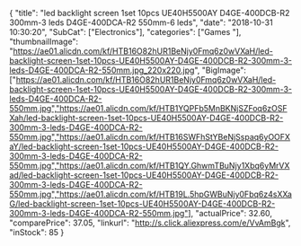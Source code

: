 {
	"title": "led backlight screen  1set 10pcs UE40H5500AY  D4GE-400DCB-R2 300mm-3 leds D4GE-400DCA-R2 550mm-6 leds",
	"date": "2018-10-31 10:30:20",
	"SubCat": ["Electronics"],
	"categories": ["Games "],
	"thumbnailImage": "https://ae01.alicdn.com/kf/HTB16O82hUR1BeNjy0Fmq6z0wVXaH/led-backlight-screen-1set-10pcs-UE40H5500AY-D4GE-400DCB-R2-300mm-3-leds-D4GE-400DCA-R2-550mm.jpg_220x220.jpg",
	"BigImage": ["https://ae01.alicdn.com/kf/HTB16O82hUR1BeNjy0Fmq6z0wVXaH/led-backlight-screen-1set-10pcs-UE40H5500AY-D4GE-400DCB-R2-300mm-3-leds-D4GE-400DCA-R2-550mm.jpg","https://ae01.alicdn.com/kf/HTB1YQPFb5MnBKNjSZFoq6zOSFXah/led-backlight-screen-1set-10pcs-UE40H5500AY-D4GE-400DCB-R2-300mm-3-leds-D4GE-400DCA-R2-550mm.jpg","https://ae01.alicdn.com/kf/HTB16SWFhStYBeNjSspaq6yOOFXaY/led-backlight-screen-1set-10pcs-UE40H5500AY-D4GE-400DCB-R2-300mm-3-leds-D4GE-400DCA-R2-550mm.jpg","https://ae01.alicdn.com/kf/HTB1QY.GhwmTBuNjy1Xbq6yMrVXad/led-backlight-screen-1set-10pcs-UE40H5500AY-D4GE-400DCB-R2-300mm-3-leds-D4GE-400DCA-R2-550mm.jpg","https://ae01.alicdn.com/kf/HTB19L.5hpGWBuNjy0Fbq6z4sXXaG/led-backlight-screen-1set-10pcs-UE40H5500AY-D4GE-400DCB-R2-300mm-3-leds-D4GE-400DCA-R2-550mm.jpg"],
	"actualPrice": 32.60,
	"comparePrice": 37.05,
	"linkurl": "http://s.click.aliexpress.com/e/VvAmBgk",
	"inStock": 85
}
